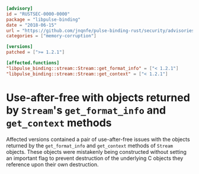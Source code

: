 ```toml
[advisory]
id = "RUSTSEC-0000-0000"
package = "libpulse-binding"
date = "2018-06-15"
url = "https://github.com/jnqnfe/pulse-binding-rust/security/advisories/GHSA-ghpq-vjxw-ch5w"
categories = ["memory-corruption"]

[versions]
patched = [">= 1.2.1"]

[affected.functions]
"libpulse_binding::stream::Stream::get_format_info" = ["< 1.2.1"]
"libpulse_binding::stream::Stream::get_context" = ["< 1.2.1"]
```

# Use-after-free with objects returned by `Stream`'s `get_format_info` and `get_context` methods

Affected versions contained a pair of use-after-free issues with the objects returned by the `get_format_info` and `get_context` methods of `Stream` objects. These objects were mistakenly being constructed without setting an important flag to prevent destruction of the underlying C objects they reference upon their own destruction.
